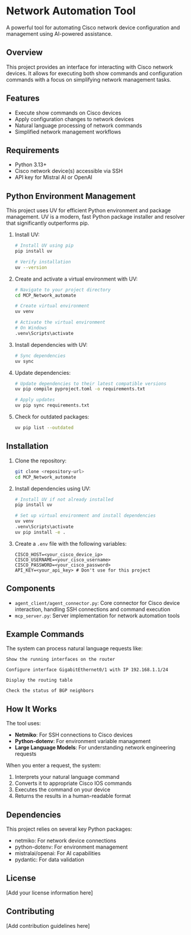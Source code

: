 # Network Automation Tool

A powerful tool for automating Cisco network device configuration and management using AI-powered assistance.

## Overview

This project provides an interface for interacting with Cisco network devices. It allows for executing both show commands and configuration commands with a focus on simplifying network management tasks.

## Features

- Execute show commands on Cisco devices
- Apply configuration changes to network devices
- Natural language processing of network commands
- Simplified network management workflows

## Requirements

- Python 3.13+
- Cisco network device(s) accessible via SSH
- API key for Mistral AI or OpenAI

## Python Environment Management

This project uses UV for efficient Python environment and package management. UV is a modern, fast Python package installer and resolver that significantly outperforms pip.

1. Install UV:
   ```bash
   # Install UV using pip
   pip install uv
   
   # Verify installation
   uv --version
   ```

2. Create and activate a virtual environment with UV:
   ```bash
   # Navigate to your project directory
   cd MCP_Network_automate
   
   # Create virtual environment
   uv venv
   
   # Activate the virtual environment
   # On Windows
   .venv\Scripts\activate
   ```

3. Install dependencies with UV:
   ```bash
   # Sync dependencies
   uv sync
   ```

4. Update dependencies:
   ```bash
   # Update dependencies to their latest compatible versions
   uv pip compile pyproject.toml -o requirements.txt
   
   # Apply updates
   uv pip sync requirements.txt
   ```

5. Check for outdated packages:
   ```bash
   uv pip list --outdated
   ```

## Installation

1. Clone the repository:
   ```bash
   git clone <repository-url>
   cd MCP_Network_automate
   ```

2. Install dependencies using UV:
   ```bash
   # Install UV if not already installed
   pip install uv
   
   # Set up virtual environment and install dependencies
   uv venv
   .venv\Scripts\activate
   uv pip install -e .
   ```

3. Create a `.env` file with the following variables:
   ```
   CISCO_HOST=<your_cisco_device_ip>
   CISCO_USERNAME=<your_cisco_username>
   CISCO_PASSWORD=<your_cisco_password>
   API_KEY=<your_api_key> # Don't use for this project
   ```

## Components

- `agent_client/agent_connector.py`: Core connector for Cisco device interaction, handling SSH connections and command execution
- `mcp_server.py`: Server implementation for network automation tools

## Example Commands

The system can process natural language requests like:

```
Show the running interfaces on the router

Configure interface GigabitEthernet0/1 with IP 192.168.1.1/24

Display the routing table

Check the status of BGP neighbors
```

## How It Works

The tool uses:
- **Netmiko**: For SSH connections to Cisco devices
- **Python-dotenv**: For environment variable management
- **Large Language Models**: For understanding network engineering requests

When you enter a request, the system:
1. Interprets your natural language command
2. Converts it to appropriate Cisco IOS commands
3. Executes the command on your device
4. Returns the results in a human-readable format

## Dependencies

This project relies on several key Python packages:
- netmiko: For network device connections
- python-dotenv: For environment management
- mistralai/openai: For AI capabilities
- pydantic: For data validation

## License

[Add your license information here]

## Contributing

[Add contribution guidelines here]
